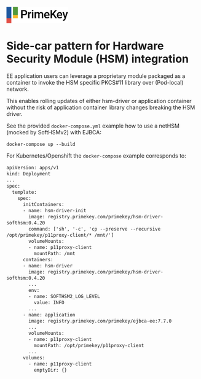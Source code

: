 ![PrimeKey](../../primekey_logo.png)

# Side-car pattern for Hardware Security Module (HSM) integration

EE application users can leverage a proprietary module packaged as a container to invoke the HSM specific PKCS#11 library over (Pod-local) network.

This enables rolling updates of either hsm-driver or application container without the risk of application container library changes breaking the HSM driver.

See the provided `docker-compose.yml` example how to use a netHSM (mocked by SoftHSMv2) with EJBCA:

```
docker-compose up --build
```

For Kubernetes/Openshift the `docker-compose` example corresponds to:

```
apiVersion: apps/v1
kind: Deployment
...
spec:
  template:
    spec:
      initContainers:
      - name: hsm-driver-init
        image: registry.primekey.com/primekey/hsm-driver-softhsm:0.4.20
        command: ['sh', '-c', 'cp --preserve --recursive /opt/primekey/p11proxy-client/* /mnt/']
        volumeMounts:
        - name: p11proxy-client
          mountPath: /mnt
      containers:
      - name: hsm-driver
        image: registry.primekey.com/primekey/hsm-driver-softhsm:0.4.20
        ...
        env:
        - name: SOFTHSM2_LOG_LEVEL
          value: INFO
        ...
      - name: application
        image: registry.primekey.com/primekey/ejbca-ee:7.7.0
        ...
        volumeMounts:
        - name: p11proxy-client
          mountPath: /opt/primekey/p11proxy-client
        ...
      volumes:
        - name: p11proxy-client
          emptyDir: {}
```

